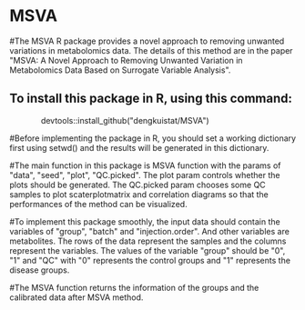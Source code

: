 # MSVA

#The MSVA R package provides a novel approach to removing unwanted variations in metabolomics data. The details of this method are in the paper "MSVA: A Novel Approach to Removing Unwanted Variation in Metabolomics Data Based on Surrogate Variable Analysis". 

## To install this package in R, using this command:
               devtools::install_github("dengkuistat/MSVA")

#Before implementing the package in R, you should set a working dictionary first using setwd() and the results will be generated in this dictionary.

#The main function in this package is MSVA function with the params of "data", "seed", "plot", "QC.picked". The plot param controls whether the plots should be generated. The QC.picked param chooses some QC samples to plot scaterplotmatrix and correlation diagrams so that the performances of the method can be visualized.


#To implement this package smoothly, the input data should contain the variables of "group", "batch" and "injection.order". And other variables are metabolites. The rows of the data represent the samples and the columns represent the variables. The values of the variable "group" should be "0", "1" and "QC" with "0" represents the control groups and "1" represents the disease groups.

#The MSVA function returns the information of the groups and the calibrated data after MSVA method.





